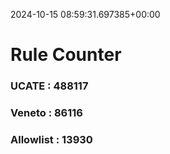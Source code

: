 2024-10-15 08:59:31.697385+00:00
# Rule Counter 
 ### UCATE : 488117

 ### Veneto : 86116

 ### Allowlist : 13930